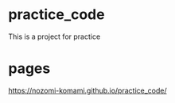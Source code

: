 # practice_code
 This is a project for practice

# pages
https://nozomi-komami.github.io/practice_code/
